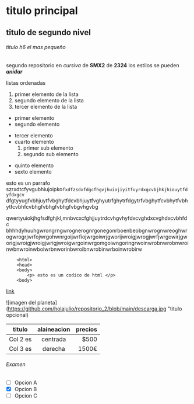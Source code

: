 # titulo principal

## titulo de segundo nivel

###### titulo h6 el mas pequeño

segundo repositorio en _cursiva_ de __SMX2__ de **2324**
los estilos se pueden **_anidar_** 

listas ordenadas
1. primer elemento de la lista
2. segundo elemento de la lista
3. tercer elemento de la lista

* primer elemento
* segundo elemento
- tercer elemento
- cuarto elemento
    1. primer sub elemento
    2. segundo sub elemento
+ quinto elemento
+ sexto elemento

esto es un parrafo szrxdtcfyvgubhiujoipko`fxdfzsdxfdgcfhgvjhuiojiyitfuyrdxgcvbjhkjhiouytfdyfdxgcv` dfgtyyugfvbhjuytfvbghytfdcvbhjuytfvghyutrfghytrfdgytrfvbghytfcvbhytfvbhytfcvbhfcvbhgfvbhgfvbhgfvbgvhgvbg

qwertyuiokjhgfsdfghjkl,mnbvcxcfghjjuytrdcvhgvhyfdxcvghdxcvghdxcvbhfdc bhhhdyhuuhgwrongrngwrognerognrgonegonrboenbeobgnwrognwreoghwrogwrogrjwrfojwrgohwnrgoijwrfiojwrgoiwrjgworijwroigjwrogjwrfjwrgowirjgworigjwroigjwroigjwrigjwroigwrgoinwrgomgoiwngoringrwoinwrobnwrobnwroinwbnwroinwboiwrbnworinbwroibnwrobinwrboinwrobirw

```
    <html>
    <head>
    <body>
        <p> esto es un codico de html </p>
    <body>
```

[link](https://www.fje.edu/ca/jesuites-bellvitge "enlace ala wep del cole")

![imagen del planeta](https://github.com/holajulio/repositorio_2/blob/main/descarga.jpg "titulo opcional)


|titulo |alaineacion | precios|
|----------|:----------:|----------:|
|Col 2 es|centrada|$500
|Col 3 es|derecha|1500€|

###### Examen

-[ ] Opcion A
-[X] Opcion B
-[ ] Opcion C

